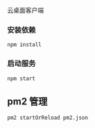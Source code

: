 
云桌面客户端

### 安装依赖

```
npm install
```

### 启动服务

```
npm start
```

## pm2 管理


```
pm2 startOrReload pm2.json
```